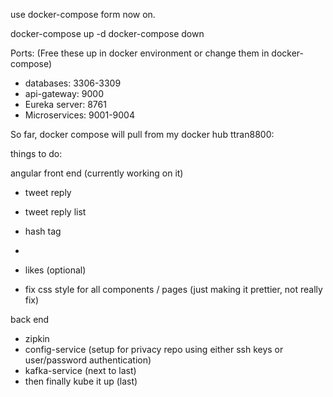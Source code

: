 use docker-compose form now on.

docker-compose up -d
docker-compose down

Ports: (Free these up in docker environment or change them in docker-compose)
- databases: 3306-3309
- api-gateway: 9000
- Eureka server: 8761
- Microservices: 9001-9004

So far, docker compose will pull from my docker hub ttran8800:

things to do:

angular front end (currently working on it)
- tweet reply
- tweet reply list
- hash tag
- 
- likes (optional)

- fix css style for all components / pages (just making it prettier, not really fix)

back end
- zipkin
- config-service (setup for privacy repo using either ssh keys or user/password authentication)
- kafka-service (next to last)
- then finally kube it up (last)
